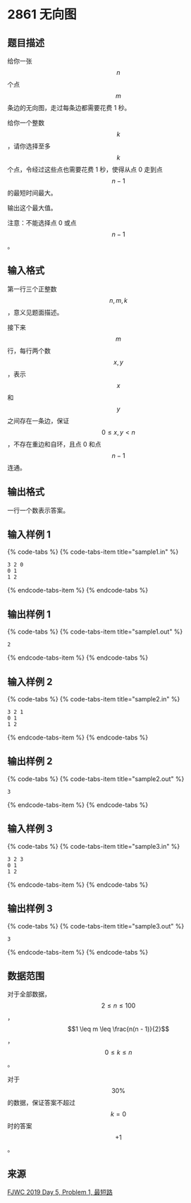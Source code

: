 # 2861 无向图

## 题目描述

给你一张 $$n$$ 个点 $$m$$ 条边的无向图，走过每条边都需要花费 1 秒。

给你一个整数 $$k$$，请你选择至多 $$k$$ 个点，令经过这些点也需要花费 1 秒，使得从点 0 走到点 $$n - 1$$ 的最短时间最大。

输出这个最大值。

注意：不能选择点 0 或点 $$n - 1$$。

## 输入格式

第一行三个正整数 $$n,\,m,\,k$$，意义见题面描述。

接下来 $$m$$ 行，每行两个数 $$x,\,y$$，表示 $$x$$ 和 $$y$$ 之间存在一条边，保证 $$0 \leq x,\,y < n$$，不存在重边和自环，且点 0 和点 $$n - 1$$ 连通。

## 输出格式

一行一个数表示答案。

## 输入样例 1

{% code-tabs %}
{% code-tabs-item title="sample1.in" %}
```text
3 2 0
0 1
1 2
```
{% endcode-tabs-item %}
{% endcode-tabs %}

## 输出样例 1

{% code-tabs %}
{% code-tabs-item title="sample1.out" %}
```text
2
```
{% endcode-tabs-item %}
{% endcode-tabs %}

## 输入样例 2

{% code-tabs %}
{% code-tabs-item title="sample2.in" %}
```text
3 2 1
0 1
1 2
```
{% endcode-tabs-item %}
{% endcode-tabs %}

## 输出样例 2

{% code-tabs %}
{% code-tabs-item title="sample2.out" %}
```text
3
```
{% endcode-tabs-item %}
{% endcode-tabs %}

## 输入样例 3

{% code-tabs %}
{% code-tabs-item title="sample3.in" %}
```text
3 2 3
0 1
1 2
```
{% endcode-tabs-item %}
{% endcode-tabs %}

## 输出样例 3

{% code-tabs %}
{% code-tabs-item title="sample3.out" %}
```text
3
```
{% endcode-tabs-item %}
{% endcode-tabs %}

## 数据范围

对于全部数据，$$2 \leq n \leq 100$$，$$1 \leq m \leq \frac{n(n - 1)}{2}$$，$$0 \leq k \leq n$$。

对于 $$30\%$$ 的数据，保证答案不超过 $$k = 0$$ 时的答案 $$+1$$。

## 来源

[FJWC 2019 Day 5, Problem 1, 最短路](http://218.5.5.242:9021/problem/190)

